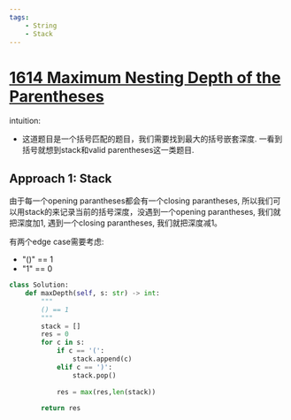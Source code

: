 ```yaml
---
tags:
    - String
    - Stack
---
```


# [1614 Maximum Nesting Depth of the Parentheses](https://leetcode.com/problems/maximum-nesting-depth-of-the-parentheses/description/?envType=daily-question&envId=2024-04-04)

intuition: 

- 这道题目是一个括号匹配的题目，我们需要找到最大的括号嵌套深度. 一看到括号就想到stack和valid parentheses这一类题目.

## Approach 1: Stack

由于每一个opening parantheses都会有一个closing parantheses, 所以我们可以用stack的来记录当前的括号深度，没遇到一个opening parantheses, 我们就把深度加1, 遇到一个closing parantheses, 我们就把深度减1。

有两个edge case需要考虑:

- "()" == 1
- "1" == 0


```python
class Solution:
    def maxDepth(self, s: str) -> int:
        """
        () == 1
        """
        stack = []
        res = 0
        for c in s:
            if c == '(':
                stack.append(c)
            elif c == ')':
                stack.pop()
            
            res = max(res,len(stack))
        
        return res
```